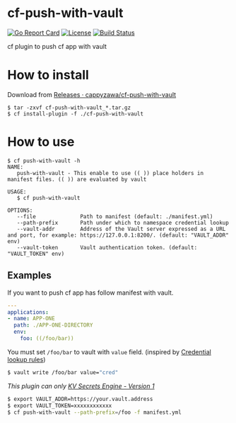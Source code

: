 # cf-push-with-vault
[![Go Report Card](https://goreportcard.com/badge/github.com/cappyzawa/cf-push-with-vault)](https://goreportcard.com/report/github.com/cappyzawa/cf-push-with-vault)
[![License](https://img.shields.io/badge/License-Apache%202.0-blue.svg)](https://opensource.org/licenses/Apache-2.0)
[![Build Status](https://concourse.ik.am:14161/api/v1/teams/cappyzawa/pipelines/cf-push-with-vault/jobs/test-master/badge)](https://concourse.ik.am:14161/teams/cappyzawa/pipelines/cf-push-with-vault)

cf plugin to push cf app with vault

# How to install
Download from [Releases · cappyzawa/cf\-push\-with\-vault](https://github.com/cappyzawa/cf-push-with-vault/releases)
```
$ tar -zxvf cf-push-with-vault_*.tar.gz
$ cf install-plugin -f ./cf-push-with-vault 
```

# How to use
```
$ cf push-with-vault -h
NAME:
   push-with-vault - This enable to use (( )) place holders in manifest files. (( )) are evaluated by vault

USAGE:
   $ cf push-with-vault

OPTIONS:
   --file              Path to manifest (default: ./manifest.yml)
   --path-prefix       Path under which to namespace credential lookup
   --vault-addr        Address of the Vault server expressed as a URL and port, for example: https://127.0.0.1:8200/. (default: "VAULT_ADDR" env)
   --vault-token       Vault authentication token. (default: "VAULT_TOKEN" env)
```

## Examples 
If you want to push cf app has follow manifest with vault.

```yml
---
applications:
- name: APP-ONE
  path: ./APP-ONE-DIRECTORY
  env:
    foo: ((/foo/bar))
```

You must set `/foo/bar` to vault with `value` field. (inspired by [Credential lookup rules](https://concourse-ci.org/vault-credential-manager.html))

```bash
$ vault write /foo/bar value="cred"
```

_This plugin can only [KV Secrets Engine \- Version 1](https://www.vaultproject.io/docs/secrets/kv/kv-v1.html)_

```bash
$ export VAULT_ADDR=https://your.vault.address
$ export VAULT_TOKEN=xxxxxxxxxxxx
$ cf push-with-vault --path-prefix=/foo -f manifest.yml
```
